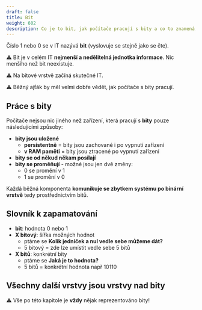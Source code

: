 ```yaml
---
draft: false
title: Bit
weight: 602
description: Co je to bit, jak počítače pracují s bity a co to znamená, když se řekně pětibitový nebo pět bitů
---
```


Číslo 1 nebo 0 se v IT nazývá **bit** (vyslovuje se stejně jako se čte).

<div class="note-blue">

⚠️ Bit je v celém IT **nejmenší a nedělitelná jednotka informace**. Nic menšího než bit neexistuje.

⚠️ Na bitové vrstvě začíná skutečné IT.

⚠️ Běžný ajťák by měl velmi dobře vědět, jak počítače s bity pracují.

</div>

## Práce s bity

Počítače nejsou nic jiného než zařízení, která pracují s **bity** pouze následujícími způsoby:

- **bity jsou uložené**
  - **persistentně** = bity jsou zachované i po vypnutí zařízení
  - **v RAM paměti** = bity jsou ztracené po vypnutí zařízení 
- **bity se od někud někam posílají**
- **bity se proměňují** - možné jsou jen dvě změny:
  - 0 se promění v 1
  - 1 se promění v 0

Každá běžná komponenta **komunikuje se zbytkem systému po binární vrstvě** tedy prostřednictvím bitů.

## Slovník k zapamatování

- **bit**: hodnota 0 nebo 1
- **X bitový**: šířka možných hodnot
  - ptáme se **Kolik jedniček a nul vedle sebe můžeme dát?**
  - 5 bitový = zde lze umístit vedle sebe 5 bitů
- **X bitů**: konkrétní bity
  - ptáme se **Jaká je to hodnota?**
  - 5 bitů = konkrétní hodnota např 10110

## Všechny další vrstvy jsou vrstvy nad bity

<div class="note-blue">

⚠️ Vše po této kapitole je **vždy** nějak reprezentováno bity!

</div>